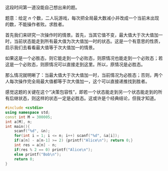 这段时间第一道没能自己想出来的题。

题意：给定 $n$ 个数，二人玩游戏，每次把全局最大数减小并改成一个当前未出现的数，不能操作者败。求胜者。

首先我们来研究一次操作时的情景。首先，当其它值不变，最大值大于次大值加一时，当前状态能走到所有最大值为次大值加一时的状态。这是一个有意思的性质，启示我们去看看最大值等于次大值加一的情景。

如果这是一个必胜态，则它能走到一个必败态，则原情况也能走到一个必败态；若这是一个必败态，则原情况可以直接走到这里。所以，原情况是必胜态。

那么情况就明晰了：当最大值大于次大值加一时，当前情况为必胜态；否则，两个人每次操作完全局最大值都等于次大值加一，这个可以直接递推找到胜者。

感觉这题的关键在这个“决策包容性”，即若一个状态能走到另一个状态能走到的所有后继状态，则这样的状态一定是必胜态。这或许是个经典结论，但我才知道。

```cpp
#include <cstdio>
using namespace std;
const int M = 300005;
int a[M], n;
int main(){
    scanf("%d", &n);
    for(int i = 1; i <= n; i++) scanf("%d", &a[i]);
    if(a[n] - a[n-1] >= 2) {printf("Alice\n"); return 0;}
    int res = a[n] - n;
    if(res % 2 == 0) printf("Alice\n");
    else printf("Bob\n");
    return 0;
}
```
